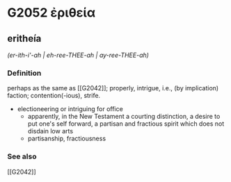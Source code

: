# G2052 ἐριθεία

## eritheía

_(er-ith-i'-ah | eh-ree-THEE-ah | ay-ree-THEE-ah)_

### Definition

perhaps as the same as [[G2042]]; properly, intrigue, i.e., (by implication) faction; contention(-ious), strife.

- electioneering or intriguing for office
  - apparently, in the New Testament a courting distinction, a desire to put one's self forward, a partisan and fractious spirit which does not disdain low arts
  - partisanship, fractiousness

### See also

[[G2042]]

